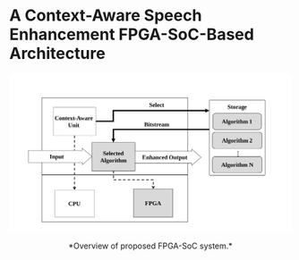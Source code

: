 
# A Context-Aware Speech Enhancement FPGA-SoC-Based Architecture
![](./Documentation/Figs/Overview.svg)
<p align="center"> *Overview of proposed FPGA-SoC system.* </p>
